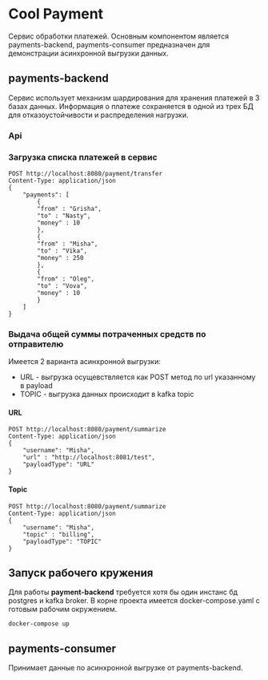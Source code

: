 # Cool Payment
Сервис обработки платежей. Основным компонентом является payments-backend, payments-consumer предназначен для демонстрации асинхронной выгрузки данных.
## payments-backend
Сервис использует механизм шардирования для хранения платежей в 3 базах данных.
Информация о платеже сохраняется в одной из трех БД для отказоустойчивости и распределения нагрузки.
### Api
### Загрузка списка платежей в сервис
```
POST http://localhost:8080/payment/transfer
Content-Type: application/json
{
    "payments": [  
        {
        "from" : "Grisha",
        "to" : "Nasty",
        "money" : 10 
        },
        {
        "from" : "Misha",
        "to" : "Vika",
        "money" : 250 
        },
        {
        "from" : "Oleg",
        "to" : "Vova",
        "money" : 10 
        }
    ]
}
```
### Выдача общей суммы потраченных средств по отправителю
Имеется 2 варианта асинхронной выгрузки:
- URL - выгрузка осущевствляется как POST метод по url указанному в payload
- TOPIC - выгрузка данных происходит в kafka topic 
#### URL
```
POST http://localhost:8080/payment/summarize
Content-Type: application/json
{
    "username": "Misha",
    "url" : "http://localhost:8081/test",
    "payloadType": "URL"
}
```
#### Topic
```
POST http://localhost:8080/payment/summarize
Content-Type: application/json
{
    "username": "Misha",
    "topic" : "billing",
    "payloadType": "TOPIC"
}
```
## Запуск рабочего кружения 
Для работы **payment-backend** требуется хотя бы один инстанс бд postgres и kafka broker.
В корне проекта имеется docker-compose.yaml с готовым рабочим окружением.
```
docker-compose up
```
## payments-consumer
Принимает данные по асинхронной выгрузке от payments-backend.